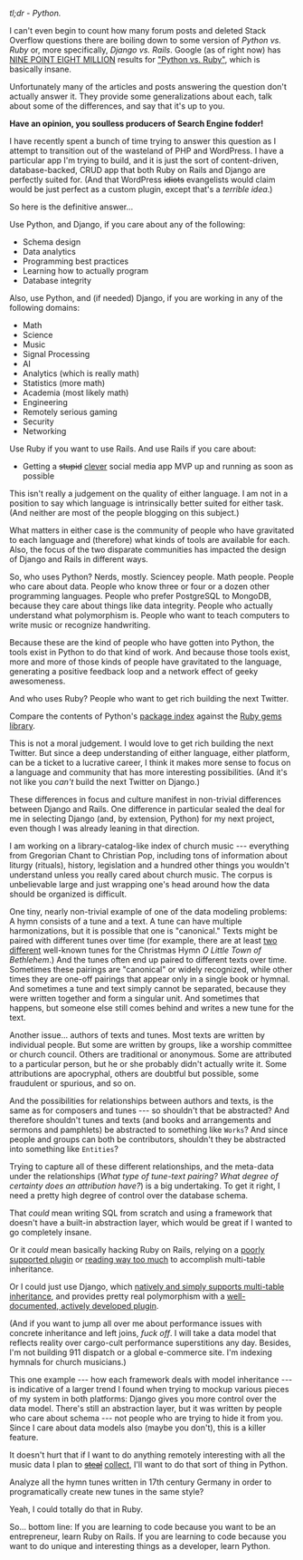 <!--
.. title: Python and Django vs. Ruby and Rails
.. slug: python-and-django-vs-ruby-and-rails
.. date: 2016-02-10 15:22:39 UTC-08:00
.. tags:
.. category:
.. link:
.. description:
.. type: text
-->

_tl;dr - Python._

I can't even begin to count how many forum posts and deleted Stack Overflow questions there are boiling down to some version of _Python vs. Ruby_ or, more specifically, _Django vs. Rails_. Google (as of right now) has [NINE POINT EIGHT MILLION](https://en.wiktionary.org/wiki/buttload) results for ["Python vs. Ruby"](https://www.google.com/webhp?sourceid=chrome-instant&ion=1&espv=2&ie=UTF-8#safe=off&q=python+vs.+ruby), which is basically insane.

Unfortunately many of the articles and posts answering the question don't actually answer it. They provide some generalizations about each, talk about some of the differences, and say that it's up to you.

__Have an opinion, you soulless producers of Search Engine fodder!__

I have recently spent a bunch of time trying to answer this question as I attempt to transition out of the wasteland of PHP and WordPress. I have a particular app I'm trying to build, and it is just the sort of content-driven, database-backed, CRUD app that both Ruby on Rails and Django are perfectly suited for. (And that WordPress <del>idiots</del> evangelists would claim would be just perfect as a custom plugin, except that's a _terrible idea_.)

So here is the definitive answer...

Use Python, and Django, if you care about any of the following:

 - Schema design
 - Data analytics
 - Programming best practices
 - Learning how to actually program
 - Database integrity

Also, use Python, and (if needed) Django, if you are working in any of the following domains:

 - Math
 - Science
 - Music
 - Signal Processing
 - AI
 - Analytics (which is really math)
 - Statistics (more math)
 - Academia (most likely math)
 - Engineering
 - Remotely serious gaming
 - Security
 - Networking

Use Ruby if you want to use Rails. And use Rails if you care about:

 - Getting a <del>stupid</del> <ins>clever</ins> social media app MVP up and running as soon as possible

<span title="Actually it is.">This isn't really a judgement on the quality of either language.</span> <span title="But I will anyway.">I am not in a position to say which language is intrinsically better suited for either task.</span> (And neither are most of the people blogging on this subject.)

What matters in either case is the community of people who have gravitated to each language and (therefore) what kinds of tools are available for each. Also, the focus of the two disparate communities has impacted the design of Django and Rails in different ways.

So, who uses Python? Nerds, mostly. Sciencey people. Math people. People who care about data. People who know three or four or a dozen other programming languages. People who prefer PostgreSQL to MongoDB, because they care about things like data integrity. People who actually understand what polymorphism is. People who want to teach computers to write music or recognize handwriting.

Because these are the kind of people who have gotten into Python, the tools exist in Python to do that kind of work. And because those tools exist, more and more of those kinds of people have gravitated to the language, generating a positive feedback loop and a network effect of geeky awesomeness.

And who uses Ruby? People who want to get rich building the next Twitter.

Compare the contents of Python's [package index](https://pypi.python.org/pypi?%3Aaction=browse) against the [Ruby gems library](https://rubygems.org/gems).

<span title="Yes it is.">This is not a moral judgement.</span> I would love to get rich building the next Twitter. But since a deep understanding of either language, either platform, can be a ticket to a lucrative career, I think it makes more sense to focus on a language and community that has more interesting possibilities. (And it's not like you _can't_ build the next Twitter on Django.)

These differences in focus and culture manifest in non-trivial differences between Django and Rails. One difference in particular sealed the deal for me in selecting Django (and, by extension, Python) for my next project, even though I was already leaning in that direction.

I am working on a library-catalog-like index of church music --- everything from Gregorian Chant to Christian Pop, including tons of information about liturgy (rituals), history, legislation and a hundred other things you wouldn't understand unless you really cared about church music. The corpus is unbelievable large and just wrapping one's head around how the data should be organized is difficult.

One tiny, nearly non-trivial example of one of the data modeling problems: A hymn consists of a tune and a text. A tune can have multiple harmonizations, but it is possible that one is "canonical." Texts might be paired with different tunes over time (for example, there are at least [two](https://www.youtube.com/watch?v=MTPyKwqUUgc) [different](https://www.youtube.com/watch?v=Lj2fwME46GM) well-known tunes for the Christmas Hymn _O Little Town of Bethlehem_.) And the tunes often end up paired to different texts over time. Sometimes these pairings are "canonical" or widely recognized, while other times they are one-off pairings that appear only in a single book or hymnal. And sometimes a tune and text simply cannot be separated, because they were written together and form a singular unit. And sometimes that happens, but someone else still comes behind and writes a new tune for the text.

Another issue... authors of texts and tunes. Most texts are written by individual people. But some are written by groups, like a worship committee or church council. Others are traditional or anonymous. Some are attributed to a particular person, but he or she probably didn't actually write it. Some attributions are apocryphal, others are doubtful but possible, some fraudulent or spurious, and so on.

And the possibilities for relationships between authors and texts, is the same as for composers and tunes --- so <span title="Yes, it should be.">shouldn't that be abstracted?</span> And therefore <span title="Yes, again.">shouldn't tunes and texts (and books and arrangements and sermons and pamphlets) be abstracted to something like `Works`</span>? And since people and groups can both be contributors, <span title="Still yes.">shouldn't they be abstracted into something like `Entities`</span>?

Trying to capture all of these different relationships, and the meta-data under the relationships (_What type of tune-text pairing?_ _What degree of certainty does an attribution have?_) is a big undertaking. To get it right, I need a pretty high degree of control over the database schema.

That _could_ mean writing SQL from scratch and using a framework that doesn't have a built-in abstraction layer, which would be great if I wanted to go completely insane.

Or it _could_ mean basically hacking Ruby on Rails, relying on a [poorly supported plugin](https://github.com/hzamani/acts_as_relation) or [reading way too much](https://dan.chak.org/enterprise-rails/chapter-10-multiple-table-inheritance/) to accomplish multi-table inheritance.

Or I could just use Django, which [natively and simply supports multi-table inheritance](https://docs.djangoproject.com/en/1.9/topics/db/models/#multi-table-inheritance), and provides pretty real polymorphism with a [well-documented, actively developed plugin](https://django-polymorphic.readthedocs.org/en/latest/quickstart.html).

(And if you want to jump all over me about performance issues with concrete inheritance and left joins, _fuck off_. I will take a data model that reflects reality over cargo-cult performance superstitions any day. Besides, I'm not building 911 dispatch or a global e-commerce site. I'm indexing hymnals for church musicians.)

This one example --- how each framework deals with model inheritance --- is indicative of a larger trend I found when trying to mockup various pieces of my system in both platforms: Django gives you more control over the data model. There's still an abstraction layer, but it was written by people who care about schema --- not people who are trying to hide it from you. Since I care about data models also (maybe you don't), this is a killer feature.

It doesn't hurt that if I want to do anything remotely interesting with all the music data I plan to <del>[steal](http://scrapy.org/)</del> <ins>collect</ins>, I'll want to do that sort of thing in Python.

Analyze all the hymn tunes written in 17th century Germany in order to programatically create new tunes in the same style?

Yeah, I could totally do that in Ruby.

So... bottom line: If you are learning to code because you want to be an entrepreneur, <span title="Or, better yet, hire a developer.">learn Ruby on Rails</span>. If you are learning to code because you want to do unique and interesting things as a developer, learn Python.
